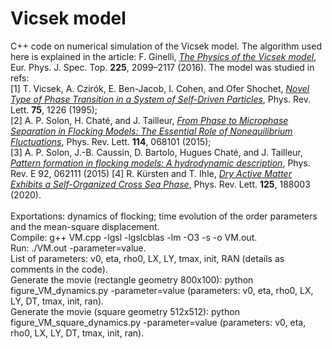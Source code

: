 # Vicsek model

C++ code on numerical simulation of the Vicsek model. The algorithm used here is explained in the article: F. Ginelli, <a href='https://link.springer.com/article/10.1140/epjst/e2016-60066-8'><i>The Physics of the Vicsek model</i></a>, Eur. Phys. J. Spec. Top. <b>225</b>, 2099–2117 (2016). The model was studied in refs:<br>
[1] T. Vicsek, A. Czirók, E. Ben-Jacob, I. Cohen, and Ofer Shochet, <a href='https://journals.aps.org/prl/abstract/10.1103/PhysRevLett.75.1226'><i>Novel Type of Phase Transition in a System of Self-Driven Particles</i></a>, Phys. Rev. Lett. <b>75</b>, 1226 (1995);<br>
[2] A. P. Solon, H. Chaté, and J. Tailleur, <a href='https://journals.aps.org/prl/abstract/10.1103/PhysRevLett.114.068101'><i>From Phase to Microphase Separation in Flocking Models: The Essential Role of Nonequilibrium Fluctuations</i></a>, Phys. Rev. Lett. <b>114</b>, 068101 (2015);<br>
[3] A. P. Solon, J.-B. Caussin, D. Bartolo, Hugues Chaté, and J. Tailleur, <a href='https://journals.aps.org/pre/abstract/10.1103/PhysRevE.92.062111'><i>Pattern formation in flocking models: A hydrodynamic description</i></a>, Phys. Rev. E 92, 062111 (2015)
[4] R. Kürsten and T. Ihle, <a href='https://journals.aps.org/prl/abstract/10.1103/PhysRevLett.125.188003'><i>Dry Active Matter Exhibits a Self-Organized Cross Sea Phase</i></a>, Phys. Rev. Lett. <b>125</b>, 188003 (2020).<br>
<br>
Exportations: dynamics of flocking; time evolution of the order parameters and the mean-square displacement.<br>
Compile: g++ VM.cpp -lgsl -lgslcblas -lm -O3 -s -o VM.out.<br>
Run: ./VM.out -parameter=value.<br>
List of parameters: v0, eta, rho0, LX, LY, tmax, init, RAN (details as comments in the code).<br>
Generate the movie (rectangle geometry 800x100): python figure_VM_dynamics.py -parameter=value (parameters: v0, eta, rho0, LX, LY, DT, tmax, init, ran).<br>
Generate the movie (square geometry 512x512): python figure_VM_square_dynamics.py -parameter=value (parameters: v0, eta, rho0, LX, LY, DT, tmax, init, ran).<br>
